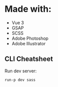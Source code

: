 # Made with:
- Vue 3
- GSAP
- SCSS
- Adobe Photoshop
- Adobe Illustrator


## CLI Cheatsheet
Run dev server:
```bash
run-p dev sass 
```